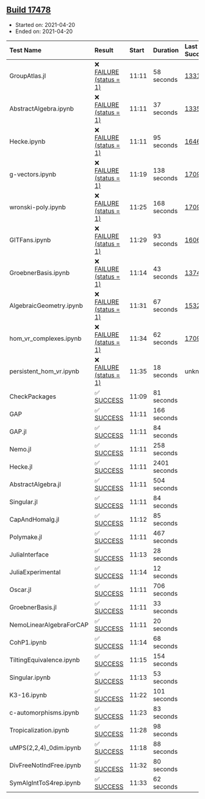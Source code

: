 ## [Build 17478](https://oscarci.mathematik.uni-kl.de/job/oscar/17478/)

* Started on: 2021-04-20
* Ended on: 2021-04-20

| Test Name    | Result | Start | Duration | Last Success | First Failure |
|:-------------|:-------|:------|:---------|:-------------|:--------------|
| GroupAtlas.jl | ❌ [FAILURE (status = 1)](https://oscarci.mathematik.uni-kl.de/job/oscar/17478/artifact/logs/build-17478/GroupAtlas.jl.log) | 11:11 | 58 seconds | [13311](https://oscarci.mathematik.uni-kl.de/job/oscar/13311/) | [13312](https://oscarci.mathematik.uni-kl.de/job/oscar/13312/) |
| AbstractAlgebra.ipynb | ❌ [FAILURE (status = 1)](https://oscarci.mathematik.uni-kl.de/job/oscar/17478/artifact/logs/build-17478/AbstractAlgebra.ipynb.log) | 11:11 | 37 seconds | [13355](https://oscarci.mathematik.uni-kl.de/job/oscar/13355/) | [13356](https://oscarci.mathematik.uni-kl.de/job/oscar/13356/) |
| Hecke.ipynb | ❌ [FAILURE (status = 1)](https://oscarci.mathematik.uni-kl.de/job/oscar/17478/artifact/logs/build-17478/Hecke.ipynb.log) | 11:11 | 95 seconds | [16463](https://oscarci.mathematik.uni-kl.de/job/oscar/16463/) | [16464](https://oscarci.mathematik.uni-kl.de/job/oscar/16464/) |
| g-vectors.ipynb | ❌ [FAILURE (status = 1)](https://oscarci.mathematik.uni-kl.de/job/oscar/17478/artifact/logs/build-17478/g-vectors.ipynb.log) | 11:19 | 138 seconds | [17099](https://oscarci.mathematik.uni-kl.de/job/oscar/17099/) | [17100](https://oscarci.mathematik.uni-kl.de/job/oscar/17100/) |
| wronski-poly.ipynb | ❌ [FAILURE (status = 1)](https://oscarci.mathematik.uni-kl.de/job/oscar/17478/artifact/logs/build-17478/wronski-poly.ipynb.log) | 11:25 | 168 seconds | [17098](https://oscarci.mathematik.uni-kl.de/job/oscar/17098/) | [17099](https://oscarci.mathematik.uni-kl.de/job/oscar/17099/) |
| GITFans.ipynb | ❌ [FAILURE (status = 1)](https://oscarci.mathematik.uni-kl.de/job/oscar/17478/artifact/logs/build-17478/GITFans.ipynb.log) | 11:29 | 93 seconds | [16068](https://oscarci.mathematik.uni-kl.de/job/oscar/16068/) | [16069](https://oscarci.mathematik.uni-kl.de/job/oscar/16069/) |
| GroebnerBasis.ipynb | ❌ [FAILURE (status = 1)](https://oscarci.mathematik.uni-kl.de/job/oscar/17478/artifact/logs/build-17478/GroebnerBasis.ipynb.log) | 11:14 | 43 seconds | [13748](https://oscarci.mathematik.uni-kl.de/job/oscar/13748/) | [13749](https://oscarci.mathematik.uni-kl.de/job/oscar/13749/) |
| AlgebraicGeometry.ipynb | ❌ [FAILURE (status = 1)](https://oscarci.mathematik.uni-kl.de/job/oscar/17478/artifact/logs/build-17478/AlgebraicGeometry.ipynb.log) | 11:31 | 67 seconds | [15322](https://oscarci.mathematik.uni-kl.de/job/oscar/15322/) | [15323](https://oscarci.mathematik.uni-kl.de/job/oscar/15323/) |
| hom_vr_complexes.ipynb | ❌ [FAILURE (status = 1)](https://oscarci.mathematik.uni-kl.de/job/oscar/17478/artifact/logs/build-17478/hom_vr_complexes.ipynb.log) | 11:34 | 62 seconds | [17099](https://oscarci.mathematik.uni-kl.de/job/oscar/17099/) | [17100](https://oscarci.mathematik.uni-kl.de/job/oscar/17100/) |
| persistent_hom_vr.ipynb | ❌ [FAILURE (status = 1)](https://oscarci.mathematik.uni-kl.de/job/oscar/17478/artifact/logs/build-17478/persistent_hom_vr.ipynb.log) | 11:35 | 18 seconds | unknown | unknown |
| CheckPackages | ✅ [SUCCESS](https://oscarci.mathematik.uni-kl.de/job/oscar/17478/artifact/logs/build-17478/CheckPackages.log) | 11:09 | 81 seconds |  |  |
| GAP | ✅ [SUCCESS](https://oscarci.mathematik.uni-kl.de/job/oscar/17478/artifact/logs/build-17478/GAP.log) | 11:11 | 166 seconds |  |  |
| GAP.jl | ✅ [SUCCESS](https://oscarci.mathematik.uni-kl.de/job/oscar/17478/artifact/logs/build-17478/GAP.jl.log) | 11:11 | 84 seconds |  |  |
| Nemo.jl | ✅ [SUCCESS](https://oscarci.mathematik.uni-kl.de/job/oscar/17478/artifact/logs/build-17478/Nemo.jl.log) | 11:11 | 258 seconds |  |  |
| Hecke.jl | ✅ [SUCCESS](https://oscarci.mathematik.uni-kl.de/job/oscar/17478/artifact/logs/build-17478/Hecke.jl.log) | 11:11 | 2401 seconds |  |  |
| AbstractAlgebra.jl | ✅ [SUCCESS](https://oscarci.mathematik.uni-kl.de/job/oscar/17478/artifact/logs/build-17478/AbstractAlgebra.jl.log) | 11:11 | 504 seconds |  |  |
| Singular.jl | ✅ [SUCCESS](https://oscarci.mathematik.uni-kl.de/job/oscar/17478/artifact/logs/build-17478/Singular.jl.log) | 11:11 | 84 seconds |  |  |
| CapAndHomalg.jl | ✅ [SUCCESS](https://oscarci.mathematik.uni-kl.de/job/oscar/17478/artifact/logs/build-17478/CapAndHomalg.jl.log) | 11:12 | 85 seconds |  |  |
| Polymake.jl | ✅ [SUCCESS](https://oscarci.mathematik.uni-kl.de/job/oscar/17478/artifact/logs/build-17478/Polymake.jl.log) | 11:11 | 467 seconds |  |  |
| JuliaInterface | ✅ [SUCCESS](https://oscarci.mathematik.uni-kl.de/job/oscar/17478/artifact/logs/build-17478/JuliaInterface.log) | 11:13 | 28 seconds |  |  |
| JuliaExperimental | ✅ [SUCCESS](https://oscarci.mathematik.uni-kl.de/job/oscar/17478/artifact/logs/build-17478/JuliaExperimental.log) | 11:14 | 12 seconds |  |  |
| Oscar.jl | ✅ [SUCCESS](https://oscarci.mathematik.uni-kl.de/job/oscar/17478/artifact/logs/build-17478/Oscar.jl.log) | 11:11 | 706 seconds |  |  |
| GroebnerBasis.jl | ✅ [SUCCESS](https://oscarci.mathematik.uni-kl.de/job/oscar/17478/artifact/logs/build-17478/GroebnerBasis.jl.log) | 11:11 | 33 seconds |  |  |
| NemoLinearAlgebraForCAP | ✅ [SUCCESS](https://oscarci.mathematik.uni-kl.de/job/oscar/17478/artifact/logs/build-17478/NemoLinearAlgebraForCAP.log) | 11:11 | 20 seconds |  |  |
| CohP1.ipynb | ✅ [SUCCESS](https://oscarci.mathematik.uni-kl.de/job/oscar/17478/artifact/logs/build-17478/CohP1.ipynb.log) | 11:14 | 68 seconds |  |  |
| TiltingEquivalence.ipynb | ✅ [SUCCESS](https://oscarci.mathematik.uni-kl.de/job/oscar/17478/artifact/logs/build-17478/TiltingEquivalence.ipynb.log) | 11:15 | 154 seconds |  |  |
| Singular.ipynb | ✅ [SUCCESS](https://oscarci.mathematik.uni-kl.de/job/oscar/17478/artifact/logs/build-17478/Singular.ipynb.log) | 11:13 | 53 seconds |  |  |
| K3-16.ipynb | ✅ [SUCCESS](https://oscarci.mathematik.uni-kl.de/job/oscar/17478/artifact/logs/build-17478/K3-16.ipynb.log) | 11:22 | 101 seconds |  |  |
| c-automorphisms.ipynb | ✅ [SUCCESS](https://oscarci.mathematik.uni-kl.de/job/oscar/17478/artifact/logs/build-17478/c-automorphisms.ipynb.log) | 11:23 | 83 seconds |  |  |
| Tropicalization.ipynb | ✅ [SUCCESS](https://oscarci.mathematik.uni-kl.de/job/oscar/17478/artifact/logs/build-17478/Tropicalization.ipynb.log) | 11:28 | 98 seconds |  |  |
| uMPS(2,2,4)_0dim.ipynb | ✅ [SUCCESS](https://oscarci.mathematik.uni-kl.de/job/oscar/17478/artifact/logs/build-17478/uMPS-2-2-4-_0dim.ipynb.log) | 11:18 | 88 seconds |  |  |
| DivFreeNotIndFree.ipynb | ✅ [SUCCESS](https://oscarci.mathematik.uni-kl.de/job/oscar/17478/artifact/logs/build-17478/DivFreeNotIndFree.ipynb.log) | 11:32 | 80 seconds |  |  |
| SymAlgIntToS4rep.ipynb | ✅ [SUCCESS](https://oscarci.mathematik.uni-kl.de/job/oscar/17478/artifact/logs/build-17478/SymAlgIntToS4rep.ipynb.log) | 11:33 | 62 seconds |  |  |
